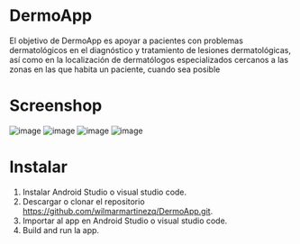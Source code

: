 # DermoApp

El objetivo de DermoApp es apoyar a pacientes con problemas dermatológicos en el diagnóstico y tratamiento de lesiones dermatológicas, así como en la localización de dermatólogos especializados cercanos a las zonas en las que habita un paciente, cuando sea posible

# Screenshop
![image](https://user-images.githubusercontent.com/79046602/216842690-7e828eba-008f-4200-8e10-bc4605c00cec.png)
![image](https://user-images.githubusercontent.com/79046602/216842725-106ded1f-6c53-4c26-a3d9-6a6c54dae696.png)
![image](https://user-images.githubusercontent.com/79046602/219998369-44ae2475-1021-4a80-91d4-b8539a78f5d0.png)
![image](https://user-images.githubusercontent.com/79046602/222974833-ee2795dc-d1d0-474d-b48f-f4ecdea9e750.png)


# Instalar
1. Instalar Android Studio o visual studio code.
2. Descargar o clonar el repositorio https://github.com/wilmarmartinezq/DermoApp.git.
3. Importar al app en Android Studio o visual studio code.
4. Build and run la app.

